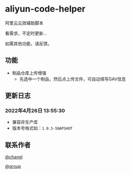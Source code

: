 # aliyun-code-helper
阿里云云效辅助脚本

看需求，不定时更新...

如需其他功能，请反馈。

## 功能
* 制品仓库上传增强
  - 先选中一个制品，然后点上传文件，可自动填写GAV信息

## 更新日志
### 2022年4月26日 13:55:30
- 兼容非生产库
- 版本号格式如：```1.0.5-SNAPSHOT```

## 联系作者
[@chanel](https://t.me/tcbmqy)

[@group](https://t.me/tgbmqy)
